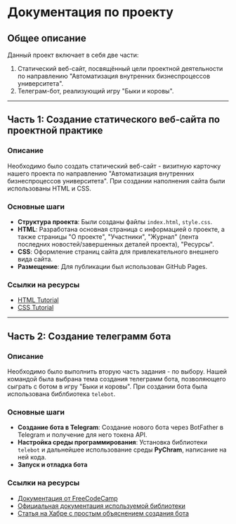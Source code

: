 # Документация по проекту

## Общее описание
Данный проект включает в себя две части:
1. Статический веб-сайт, посвящённый цели проектной деятельности по направлению "Автоматизация внутренних бизнеспроцессов университета".
2. Телеграм-бот, реализующий игру "Быки и коровы".

---

## Часть 1: Создание статического веб-сайта по проектной практике

### Описание
Необходимо было создать статический веб-сайт - визитную карточку нашего проекта по направлению "Автоматизация внутренних бизнеспроцессов университета".
При создании наполнения сайта были использованы HTML и CSS.

### Основные шаги
- **Структура проекта**: Были созданы файлы `index.html`, `style.css`.
- **HTML**: Разработана основная страница с информацией о проекте, а также страницы "О проекте", "Участники", "Журнал" (лента последних новостей/завершенных деталей проекта), "Ресурсы".
- **CSS**: Оформление страниц сайта для привлекательного внешнего вида сайта.
- **Размещение**: Для публикации был использован GitHub Pages.

### Ссылки на ресурсы
- [HTML Tutorial](https://developer.mozilla.org/en-US/docs/Learn/Getting_started_with_the_web/HTML_basics)
- [CSS Tutorial](https://developer.mozilla.org/en-US/docs/Learn/Getting_started_with_the_web/CSS_basics)

---

## Часть 2: Создание телеграмм бота

### Описание
Необходимо было выполнить вторую часть задания - по выбору. Нашей командой была выбрана тема создания телеграмм бота, позволяющего сыграть с ботом в игру "Быки и коровы". 
При создании бота была использована библбиотека `telebot`.

### Основные шаги
- **Создание бота в Telegram**: Создание нового бота через BotFather в Telegram и получение для него токена API.
- **Настройка среды программирования**: Установка библиотеки `telebot` и дальнейшее использование среды **PyChram**, написание на ней кода.
- **Запуск и отладка бота**

### Ссылки на ресурсы
- [Документация от FreeCodeCamp](https://www.freecodecamp.org/news/how-to-create-a-telegram-bot-using-python/)
- [Официальная документация используемой библиотеки](https://pypi.org/project/pyTelegramBotAPI/)
- [Статья на Хабре с простым объяснением создания бота](https://habr.com/ru/articles/580408/)

